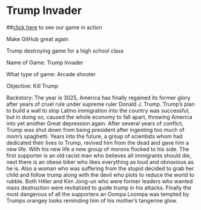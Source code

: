 # Trump Invader
##[click here](http://aarbid.github.io/Assets) to see our game in action

Make GitHub great again

Trump destroying game for a high school class

Name of Game: Trump Invader

What type of game: Arcade shooter

Objective: Kill Trump

Backstory: The year is 3025, America has finally regained its former glory after years of cruel rule under supreme ruler Donald J. Trump. Trump’s plan to build a wall to stop Latino immigration into the country was successful, but in doing so, caused the whole economy to fall apart, throwing America into yet another Great depression again. After several years of conflict, Trump was shut down from being president after ingesting too much of mom’s spaghetti. Years into the future, a group of scientists whom had dedicated their lives to Trump, revived him from the dead and gave him a new life. 
With his new life a new group of morons flocked to his side. The first supporter is an old racist man who believes all immigrants should die, next there is an obese biker who likes everything as loud and obnoxious as he is. Also a woman who was suffering from the stupid decided to grab her child and follow trump along with the devil who plots to reduce the world to rubble. Both Hitler and Kim Jong-un who were former leaders who wanted mass destruction were revitalized to guide trump in his attacks. Finally the most dangerous of all the supporters an Oompa Loompa was tempted by Trumps orangey looks reminding him of his mother’s tangerine glow. 
